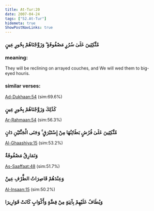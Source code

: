 ```yaml
---
title: At-Tur:20
date: 2007-04-24
tags: ["52.At-Tur"]
hidemeta: true 
ShowPostNavLinks: true 
---
```

### مُتَّكِئِينَ عَلَىٰ سُرُرٍ مَصْفُوفَةٍ ۖ وَزَوَّجْنَاهُمْ بِحُورٍ عِينٍ
### meaning: 
They will be reclining on arrayed couches, and We will wed them to big-eyed houris.
### similar verses: 

[Ad-Dukhaan:54](/44/54) (sim:69.6%)

### كَذَٰلِكَ وَزَوَّجْنَاهُمْ بِحُورٍ عِينٍ

[Ar-Rahmaan:54](/55/54) (sim:56.3%)

### مُتَّكِئِينَ عَلَىٰ فُرُشٍ بَطَائِنُهَا مِنْ إِسْتَبْرَقٍ ۚ وَجَنَى الْجَنَّتَيْنِ دَانٍ

[Al-Ghaashiya:15](/88/15) (sim:53.2%)

### وَنَمَارِقُ مَصْفُوفَةٌ

[As-Saaffaat:48](/37/48) (sim:51.7%)

### وَعِنْدَهُمْ قَاصِرَاتُ الطَّرْفِ عِينٌ

[Al-Insaan:15](/76/15) (sim:50.2%)

### وَيُطَافُ عَلَيْهِمْ بِآنِيَةٍ مِنْ فِضَّةٍ وَأَكْوَابٍ كَانَتْ قَوَارِيرَا
